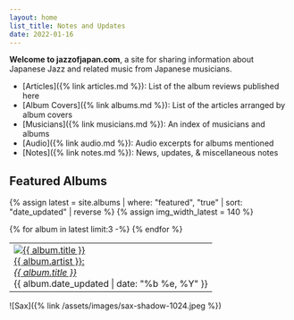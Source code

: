 ```yaml
---
layout: home
list_title: Notes and Updates
date: 2022-01-16
---
```

**Welcome to jazzofjapan.com**, a site for sharing information about Japanese Jazz and related music from Japanese musicians. 

* [Articles]({% link articles.md %}): List of the album reviews published here
* [Album Covers]({% link albums.md %}): List of the articles arranged by album covers
* [Musicians]({% link musicians.md %}): An index of musicians and albums
* [Audio]({% link audio.md %}): Audio excerpts for albums mentioned
* [Notes]({% link notes.md %}): News, updates, & miscellaneous notes

## Featured Albums

{% assign latest = site.albums | where: "featured", "true" | sort: "date_updated" | reverse %}
{% assign img_width_latest = 140 %}
<table>
  <tbody>
    <tr>
{% for album in latest limit:3 -%}
<td class="spotlight"><a href="{{ album.url }}"><img class="spotlight" width={{ img_width_latest }} height={{ img_width_latest }} src="{% link assets/images/{{ album.date | date: "%Y/%m" }}/{{ album.cover }}-{{ img_width_latest }}.jpeg %}" alt="{{ album.title }}">
<br>
{{ album.artist }}:<br><em>{{ album.title }}</em></a>
<br>
<span class="subtext">{{ album.date_updated | date: "%b %e, %Y" }}</span>
<br>
</td>
{% endfor %}

   </tr>
  </tbody>
</table>


![Sax]({% link /assets/images/sax-shadow-1024.jpeg %})



